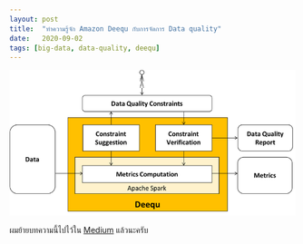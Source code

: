 ```yaml
---
layout: post
title:  "ทำความรู้จัก Amazon Deequ กับการจัดการ Data quality"
date:   2020-09-02
tags: [big-data, data-quality, deequ]
---
```


![Deequ overview components](/assets/2020-09-02-amazon-deequ-overview-components.png)

ผมย้ายบทความนี้ไปไว้ใน [Medium](https://medium.com/nontechcompany/%E0%B8%97%E0%B8%B3%E0%B8%84%E0%B8%A7%E0%B8%B2%E0%B8%A1%E0%B8%A3%E0%B8%B9%E0%B9%89%E0%B8%88%E0%B8%B1%E0%B8%81-amazon-deequ-%E0%B8%81%E0%B8%B1%E0%B8%9A%E0%B8%81%E0%B8%B2%E0%B8%A3%E0%B8%88%E0%B8%B1%E0%B8%94%E0%B8%81%E0%B8%B2%E0%B8%A3-data-quality-ac8cc18a6552) แล้วนะครับ



